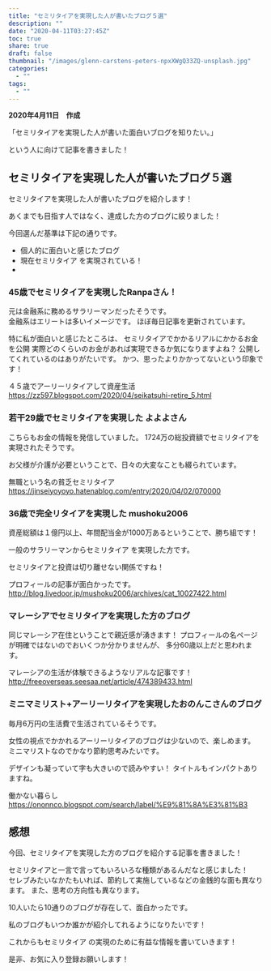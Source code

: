 ```yaml
---
title: "セミリタイアを実現した人が書いたブログ５選"
description: ""
date: "2020-04-11T03:27:45Z"
toc: true
share: true
draft: false
thumbnail: "/images/glenn-carstens-peters-npxXWgQ33ZQ-unsplash.jpg"
categories:
  - ""
tags:
  - ""
---
```


**2020年4月11日　作成**

「セミリタイアを実現した人が書いた面白いブログを知りたい。」

という人に向けて記事を書きました！

<!--more-->

## セミリタイアを実現した人が書いたブログ５選

セミリタイアを実現した人が書いたブログを紹介します！

あくまでも目指す人ではなく、達成した方のブログに絞りました！

今回選んだ基準は下記の通りです。
- 個人的に面白いと感じたブログ
- 現在セミリタイア を実現されている！
- 

### 45歳でセミリタイアを実現したRanpaさん！ 

元は金融系に務めるサラリーマンだったそうです。  
金融系はエリートは多いイメージです。
ほぼ毎日記事を更新されています。

特に私が面白いと感じたところは、
セミリタイアでかかるリアルにかかるお金を公開
実際どのくらいのお金があれば実現できるか気になりますよね？
公開してくれているのはありがたいです。
かつ、思ったよりかかってないという印象です！

４５歳でアーリーリタイアして資産生活  
https://zz597.blogspot.com/2020/04/seikatsuhi-retire_5.html


### 若干29歳でセミリタイアを実現した よよよさん

こちらもお金の情報を発信していました。
1724万の総投資額でセミリタイアを実現されたそうです。

お父様が介護が必要ということで、日々の大変なことも綴られています。

無職という名の貧乏セミリタイア  
https://jinseiyoyoyo.hatenablog.com/entry/2020/04/02/070000

### 36歳で完全リタイアを実現した mushoku2006

資産総額は１億円以上、年間配当金が1000万あるということで、勝ち組です！

一般のサラリーマンからセミリタイア を実現した方です。

セミリタイアと投資は切り離せない関係ですね！

プロフィールの記事が面白かったです。  
http://blog.livedoor.jp/mushoku2006/archives/cat_10027422.html

### マレーシアでセミリタイアを実現した方のブログ

同じマレーシア在住ということで親近感が湧きます！
プロフィールの名ページが明確ではないのでおいくつか分かりませんが、
多分60歳以上だと思われます。

マレーシアの生活が体験できるようなリアルな記事です！  
http://freeoverseas.seesaa.net/article/474389433.html

### ミニマミリスト+アーリーリタイアを実現したおのんこさんのブログ

毎月6万円の生活費で生活されているそうです。

女性の視点でかかれるアーリーリタイアのブログは少ないので、楽しめます。
ミニマリストなのでかなり節約思考みたいです。

デザインも凝っていて字も大きいので読みやすい！
タイトルもインパクトありますね。

働かない暮らし  
https://ononnco.blogspot.com/search/label/%E9%81%8A%E3%81%B3

## 感想

今回、セミリタイアを実現した方のブログを紹介する記事を書きました！

セミリタイアと一言で言ってもいろいろな種類があるんだなと感じました！  
セレブみたいなかたもいれば、節約して実施しているなどの金銭的な面も異なります。
また、思考の方向性も異なります。

10人いたら10通りのブログが存在して、面白かったです。

私のブログもいつか誰かが紹介してれるようになりたいです！

これからもセミリタイア の実現のために有益な情報を書いていきます！

是非、お気に入り登録お願いします！






